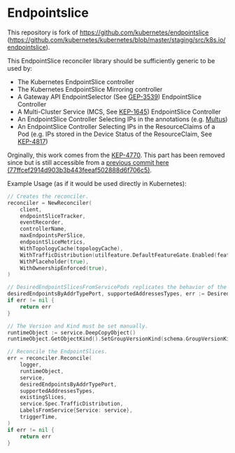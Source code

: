 # Endpointslice

This repository is fork of https://github.com/kubernetes/endpointslice (https://github.com/kubernetes/kubernetes/blob/master/staging/src/k8s.io/endpointslice).

This EndpointSlice reconciler library should be sufficiently generic to be used by:
* The Kubernetes EndpointSlice controller
* The Kubernetes EndpointSlice Mirroring controller
* A Gateway API EndpointSelector (See [GEP-3539](https://github.com/kubernetes-sigs/gateway-api/pull/3608)) EndpointSlice Controller
* A Multi-Cluster Service (MCS, See [KEP-1645](https://github.com/kubernetes/enhancements/blob/master/keps/sig-multicluster/1645-multi-cluster-services-api/README.md#using-endpointslice-objects-to-track-endpoints)) EndpointSlice Controller
* An EndpointSlice Controller Selecting IPs in the annotations (e.g. [Multus](https://github.com/k8snetworkplumbingwg/multus-cni))
* An EndpointSlice Controller Selecting IPs in the ResourceClaims of a Pod (e.g. IPs stored in the Device Status of the ResourceClaim, See [KEP-4817](https://github.com/kubernetes/enhancements/tree/master/keps/sig-node/4817-resource-claim-device-status))

Orginally, this work comes from the [KEP-4770](https://github.com/kubernetes/enhancements/pull/4771). This part has been removed since but is still accessible from a [previous commit here (77ffcef2914d903b3b443feeaf502888d6f706c5)](https://github.com/kubernetes/enhancements/blob/77ffcef2914d903b3b443feeaf502888d6f706c5/keps/sig-network/4770-endpointslice-controller-flexibility/README.md#flexibility-on-the-endpointslice-reconciler-module-1).

Example Usage (as if it would be used directly in Kubernetes):
```go
// Creates the reconciler.
reconciler = NewReconciler(
    client,
    endpointSliceTracker,
    eventRecorder,
    controllerName,
    maxEndpointsPerSlice,
    endpointSliceMetrics,
    WithTopologyCache(topologyCache),
    WithTrafficDistribution(utilfeature.DefaultFeatureGate.Enabled(features.ServiceTrafficDistribution)),
    WithPlaceholder(true),
    WithOwnershipEnforced(true),
)

// DesiredEndpointSlicesFromServicePods replicates the behavior of the Kubernetes EndpointSlice Controller, so it is used for Services and PodIPs.
desiredEndpointsByAddrTypePort, supportedAddressesTypes, err := DesiredEndpointSlicesFromServicePods(logger, pods, service, nodeLister)
if err != nil {
    return err
}

// The Version and Kind must be set manually.
runtimeObject := service.DeepCopyObject()
runtimeObject.GetObjectKind().SetGroupVersionKind(schema.GroupVersionKind{Version: "v1", Kind: "Service"})

// Reconcile the EndpointSlices.
err = reconciler.Reconcile(
    logger,
    runtimeObject,
    service,
    desiredEndpointsByAddrTypePort,
    supportedAddressesTypes,
    existingSlices,
    service.Spec.TrafficDistribution,
    LabelsFromService{Service: service},
    triggerTime,
)
if err != nil {
    return err
}
```